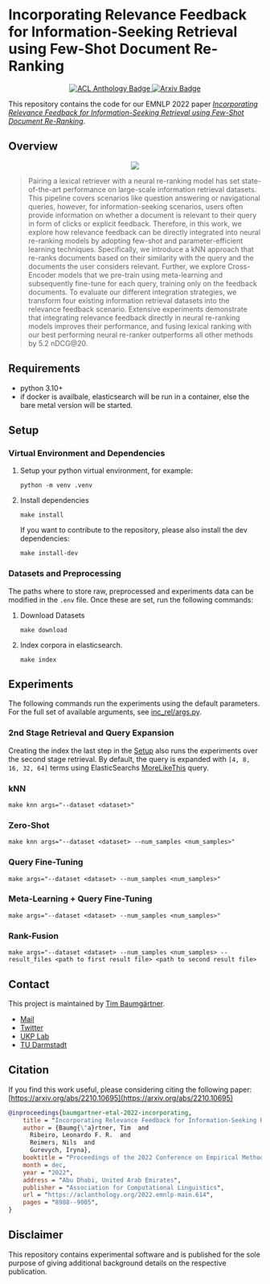 # Incorporating Relevance Feedback for Information-Seeking Retrieval using Few-Shot Document Re-Ranking
<p align="center">
<a href="https://aclanthology.org/2022.emnlp-main.614/">
    <img alt="ACL Anthology Badge" src="https://img.shields.io/badge/EMNLP-2022-b31b1b.svg">
<a href="https://arxiv.org/abs/2210.10695">
    <img alt="Arxiv Badge" src="https://img.shields.io/badge/arXiv-%202210.10695-b31b1b.svg">
</a>
</a>
</p>

This repository contains the code for our EMNLP 2022 paper [_Incorporating Relevance Feedback for Information-Seeking Retrieval using Few-Shot Document Re-Ranking_](https://arxiv.org/abs/2210.10695).

## Overview
<p align="center">
<img src="https://user-images.githubusercontent.com/11020443/214001736-5aa508ac-56cb-4c89-8bf9-ba879693f868.svg">
</p>

> Pairing a lexical retriever with a neural re-ranking model has set state-of-the-art performance on large-scale information retrieval datasets. This pipeline covers scenarios like question answering or navigational queries, however, for information-seeking scenarios, users often provide information on whether a document is relevant to their query in form of clicks or explicit feedback. Therefore, in this work, we explore how relevance feedback can be directly integrated into neural re-ranking models by adopting few-shot and parameter-efficient learning techniques. Specifically, we introduce a kNN approach that re-ranks documents based on their similarity with the query and the documents the user considers relevant. Further, we explore Cross-Encoder models that we pre-train using meta-learning and subsequently fine-tune for each query, training only on the feedback documents. To evaluate our different integration strategies, we transform four existing information retrieval datasets into the relevance feedback scenario. Extensive experiments demonstrate that integrating relevance feedback directly in neural re-ranking models improves their performance, and fusing lexical ranking with our best performing neural re-ranker outperforms all other methods by 5.2 nDCG@20.

## Requirements
- python 3.10+
- if docker is availbale, elasticsearch will be run in a container, else the bare metal version will be started.
## Setup
### Virtual Environment and Dependencies
1. Setup your python virtual environment, for example:
    ```shell
    python -m venv .venv
    ```
2. Install dependencies
    ```shell
    make install
    ```
    If you want to contribute to the repository, please also install the dev dependencies:
    ```shell
    make install-dev
    ```
### Datasets and Preprocessing
The paths where to store raw, preprocessed and experiments data can be modified in the `.env` file. Once these are set, run the following commands:
1. Download Datasets
    ```shell
    make download
    ```
2. Index corpora in elasticsearch.
    ```
    make index
    ```


## Experiments
The following commands run the experiments using the default parameters. For the full set of available arguments, see [inc_rel/args.py](inc_rel/args.py).
### 2nd Stage Retrieval and Query Expansion
Creating the index the last step in the [Setup](#setup) also runs the experiments over the second stage retrieval. By default, the query is expanded with `[4, 8, 16, 32, 64]` terms using ElasticSearchs [MoreLikeThis](https://www.elastic.co/guide/en/elasticsearch/reference/current/query-dsl-mlt-query.html) query.

### kNN
```
make knn args="--dataset <dataset>"
```

### Zero-Shot
```
make knn args="--dataset <dataset> --num_samples <num_samples>"
```

### Query Fine-Tuning
```
make args="--dataset <dataset> --num_samples <num_samples>"
```

### Meta-Learning + Query Fine-Tuning
```
make args="--dataset <dataset> --num_samples <num_samples>"
```

### Rank-Fusion
```
make args="--dataset <dataset> --num_samples <num_samples> --result_files <path to first result file> <path to second result file> 
```

## Contact
This project is maintained by [Tim Baumgärtner](https://github.com/timbmg).
- [Mail](mailto:baumgaertner.t@gmail.com) 
- [Twitter](https://twitter.com/timbmg) 
- [UKP Lab](http://www.ukp.tu-darmstadt.de/)
- [TU Darmstadt](http://www.tu-darmstadt.de/)

## Citation
If you find this work useful, please considering citing the following paper: [https://arxiv.org/abs/2210.10695](https://arxiv.org/abs/2210.10695)
```bibtex
@inproceedings{baumgartner-etal-2022-incorporating,
    title = "Incorporating Relevance Feedback for Information-Seeking Retrieval using Few-Shot Document Re-Ranking",
    author = {Baumg{\"a}rtner, Tim  and
      Ribeiro, Leonardo F. R.  and
      Reimers, Nils  and
      Gurevych, Iryna},
    booktitle = "Proceedings of the 2022 Conference on Empirical Methods in Natural Language Processing",
    month = dec,
    year = "2022",
    address = "Abu Dhabi, United Arab Emirates",
    publisher = "Association for Computational Linguistics",
    url = "https://aclanthology.org/2022.emnlp-main.614",
    pages = "8988--9005",
}
```

## Disclaimer
This repository contains experimental software and is published for the sole purpose of giving additional background details on the respective publication. 
